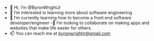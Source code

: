 - 👋 Hi, I’m @ByronWrightJr
- 👀 I’m interested in learning more about software engineering
- 🌱 I’m currently learning how to become a front end software developer/engineer
-🧠 I’m looking to collaborate on making apps and websites that make life easier for others.
- 📫 You can reach me at byronwrightjr@gmail.com

<!---
ByronWrightJr/ByronWrightJr is a ✨ special ✨ repository because its `README.md` (this file) appears on your GitHub profile.
You can click the Preview link to take a look at your changes.
--->
